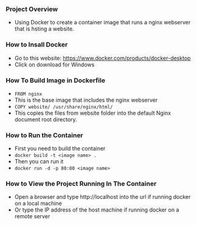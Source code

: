 ### Project Overview
- Using Docker to create a container image that runs a nginx webserver that is hsting a website.
### How to Insall Docker
- Go to this website: https://www.docker.com/products/docker-desktop
 - Click on download for Windows
### How To Build Image in Dockerfile
- `FROM nginx`
 - This is the base image that includes the nginx webserver
- `COPY website/ /usr/share/nginx/html/`
 - This copies the files from website folder into the default Nginx document root directory.
### How to Run the Container 
- First you need to build the container 
 - `docker build -t <image name> .`
- Then you can run it
 - `docker run -d -p 80:80 <image name>`
### How to View the Project Running In The Container
- Open a browser and type http://localhost into the url if running docker on a local machine
- Or type the IP address of the host machine if running docker on a remote server

